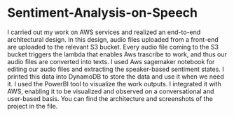 # Sentiment-Analysis-on-Speech

I carried out my work on AWS services and realized an end-to-end architectural design. In this design, audio files uploaded from a front-end are uploaded to the relevant S3 bucket. Every audio file coming to the S3 bucket triggers the lambda that enables Aws trascribe to work, and thus our audio files are converted into texts. I used Aws sagemaker notebook for editing our audio files and extracting the speaker-based sentiment states. I printed this data into DynamoDB to store the data and use it when we need it. I used the PowerBI tool to visualize the work outputs. I integrated it with AWS, enabling it to be visualized and observed on a conversational and user-based basis. You can find the architecture and screenshots of the project in the file.
